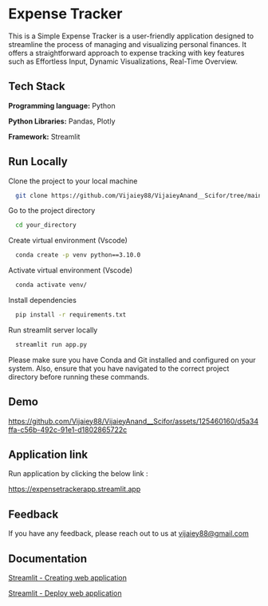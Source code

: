 
# Expense Tracker

This is a Simple Expense Tracker is a user-friendly application designed to streamline the process of managing and visualizing personal finances. It offers a straightforward approach to expense tracking with key features such as Effortless Input, Dynamic Visualizations, Real-Time Overview.


## Tech Stack

**Programming language:** Python

**Python Libraries:** Pandas, Plotly

**Framework:** Streamlit



## Run Locally

Clone the project to your local machine

```bash
  git clone https://github.com/Vijaiey88/VijaieyAnand__Scifor/tree/main/Project1/Expense_tracker
```

Go to the project directory

```bash
  cd your_directory
```

Create virtual environment (Vscode)

```bash
  conda create -p venv python==3.10.0
```

Activate virtual environment (Vscode)

```bash
  conda activate venv/ 
```

Install dependencies

```bash
  pip install -r requirements.txt
```

Run streamlit server locally

```bash
  streamlit run app.py
```

Please make sure you have Conda and Git installed and configured on your system. Also, ensure that you have navigated to the correct project directory before running these commands.

## Demo

https://github.com/Vijaiey88/VijaieyAnand__Scifor/assets/125460160/d5a34ffa-c56b-492c-91e1-d1802865722c



## Application link

Run application by clicking the below link :

https://expensetrackerapp.streamlit.app
## Feedback

If you have any feedback, please reach out to us at vijaiey88@gmail.com


## Documentation

[Streamlit - Creating web application](https://docs.streamlit.io/)

[Streamlit - Deploy web application](https://docs.streamlit.io/streamlit-community-cloud/deploy-your-app)